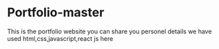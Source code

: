 # Portfolio-master

This is the portfolio website 
you can share you personel details 
we have used html,css,javascript,react js here
